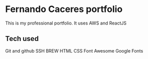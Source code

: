 # Fernando Caceres portfolio

This is my professional portfolio. It uses AWS and ReactJS

## Tech used

Git and github
SSH
BREW
HTML
CSS
Font Awesome
Google Fonts
